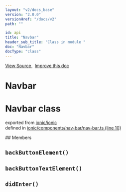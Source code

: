 ```yaml
---
layout: "v2/docs_base"
version: "2.0.0"
versionHref: "/docs/v2"
path: ""

id: api
title: "Navbar"
header_sub_title: "Class in module "
doc: "Navbar"
docType: "class"
---
```



<div class="improve-docs">
  <a href='http://github.com/driftyco/ionic2/tree/master/ionic/components/nav-bar/nav-bar.ts#L9'>
    View Source
  </a>
  &nbsp;
  <a href='http://github.com/driftyco/ionic2/edit/master/ionic/components/nav-bar/nav-bar.ts#L9'>
    Improve this doc
  </a>
</div>




<h1 class="api-title">

  Navbar



</h1>








<h1 class="class export">Navbar <span class="type">class</span></h1>
<p class="module">exported from <a href='undefined'>ionic/ionic</a><br/>
defined in <a href="https://github.com/driftyco/ionic2/tree/master/ionic/components/nav-bar/nav-bar.ts#L10-L86">ionic/components/nav-bar/nav-bar.ts (line 10)</a>
</p>
<p></p>
## Members

<div id="backButtonElement"></div>
<h2>
  <code>backButtonElement()</code>

</h2>












<div id="backButtonTextElement"></div>
<h2>
  <code>backButtonTextElement()</code>

</h2>












<div id="didEnter"></div>
<h2>
  <code>didEnter()</code>

</h2>












